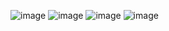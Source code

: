 ![image](https://github.com/timurIsaevIY/Ozon_route_256_2024/assets/118661906/ffe92f57-37d9-4362-9bc7-33266823f027)
![image](https://github.com/timurIsaevIY/Ozon_route_256_2024/assets/118661906/696e847c-179c-447b-bd59-bc24bd2c47fd)
![image](https://github.com/timurIsaevIY/Ozon_route_256_2024/assets/118661906/420aa1d8-a31d-40c9-a6a0-e2cf4b3e6b11)
![image](https://github.com/timurIsaevIY/Ozon_route_256_2024/assets/118661906/5d2d8018-f832-4ae2-8738-3fe300488385)
